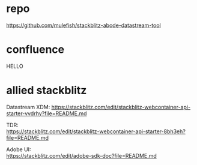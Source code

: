 # repo 
https://github.com/mulefish/stackblitz-abode-datastream-tool
  
# confluence 

HELLO 
# allied stackblitz 
Datastream XDM: 
https://stackblitz.com/edit/stackblitz-webcontainer-api-starter-vvdrhy?file=README.md  

TDR:  
https://stackblitz.com/edit/stackblitz-webcontainer-api-starter-8bh3eh?file=README.md 

Adobe UI:  
https://stackblitz.com/edit/adobe-sdk-doc?file=README.md  


